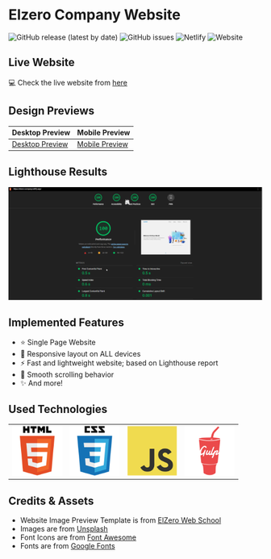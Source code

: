 # Elzero Company Website

![GitHub release (latest by date)](https://img.shields.io/github/v/release/ibrahimelmokhtar/elzero-company) ![GitHub issues](https://img.shields.io/github/issues/ibrahimelmokhtar/elzero-company) ![Netlify](https://img.shields.io/netlify/a1cd8d52-e0ad-476c-8162-cde976fffd3a) ![Website](https://img.shields.io/website?down_message=offline&up_message=online&url=https%3A%2F%2Felzero-company.netlify.app%2F)

## Live Website

💻 Check the live website from [here](https://elzero-company.netlify.app/)

## Design Previews

| Desktop Preview | Mobile Preview |
| --------------- | -------------- |
| [Desktop Preview](.github/preview-desktop.png) | [Mobile Preview](.github/preview-mobile.png) |

## Lighthouse Results

![Lighthouse Report](.github/elzero-company-lighthouse-100.gif)

## Implemented Features

- ⭐ Single Page Website
- 🤖 Responsive layout on ALL devices
- ⚡ Fast and lightweight website; based on Lighthouse report
- 🌱 Smooth scrolling behavior
- ✨ And more!

## Used Technologies

<table>
  <tr>
    <td>
      <img src="https://raw.githubusercontent.com/devicons/devicon/master/icons/html5/html5-original-wordmark.svg" width="100" height="100">
    </td>
    <td>
      <img src="https://raw.githubusercontent.com/devicons/devicon/master/icons/css3/css3-original-wordmark.svg" width="100" height="100">
    </td>
    <td>
      <img src="https://raw.githubusercontent.com/devicons/devicon/master/icons/javascript/javascript-original.svg" width="100" height="100">
    </td>
    <td>
      <img src="https://raw.githubusercontent.com/devicons/devicon/master/icons/gulp/gulp-plain.svg" width="100" height="100">
    </td>
  </tr>
</table>

## Credits & Assets

- Website Image Preview Template is from [ElZero Web School](https://elzero.org/)
- Images are from [Unsplash](https://unsplash.com/)
- Font Icons are from [Font Awesome](https://fontawesome.com/)
- Fonts are from [Google Fonts](https://fonts.google.com/)
